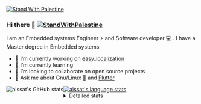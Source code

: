 [![Stand With Palestine](https://raw.githubusercontent.com/TheBSD/StandWithPalestine/main/banner-no-action.svg)](https://thebsd.github.io/StandWithPalestine)
### Hi there 👋   [![StandWithPalestine](https://raw.githubusercontent.com/TheBSD/StandWithPalestine/main/badges/StandWithPalestine.svg)](https://github.com/TheBSD/StandWithPalestine/blob/main/docs/README.md)

I am an Embedded systems Engineer ⚡️ and Software developer 💻 . I have a Master degree in Embedded systems
- 🔭 I’m currently working on [easy_localization](https://pub.dev/packages/easy_localization)
- 🌱 I’m currently learning 
- 👯 I’m looking to collaborate on open source projects
- 💬 Ask me about  Gnu/Linux 🐧 and [Flutter](https://flutter.dev) 

<a href="https://profile-summary-for-github.com/user/aissat">
  <img align="left" height="170px" src="https://github-readme-stats.vercel.app/api?username=aissat&show_icons=true&line_height=27&count_private=true&include_all_commits=true" alt="aissat's GitHub stats"/>
  <img src="https://github-readme-stats.vercel.app/api/top-langs/?username=aissat&hide_langs_below=5&layout=compact" alt="aissat's language stats"/>
</a>

<details>
<summary>Detailed stats</summary>
 

### 🧐 Waka Stats

<!--START_SECTION:waka-->
![Code Time](http://img.shields.io/badge/Code%20Time-6%2C134%20hrs%2024%20mins-blue)

![Profile Views](http://img.shields.io/badge/Profile%20Views-0-blue)

![Lines of code](https://img.shields.io/badge/From%20Hello%20World%20I%27ve%20Written-2.1%20million%20lines%20of%20code-blue)

**🐱 My GitHub Data** 

> 📦 121.5 kB Used in GitHub's Storage 
 > 
> 🏆 192 Contributions in the Year 2024
 > 
> 💼 Opted to Hire
 > 
> 📜 169 Public Repositories 
 > 
> 🔑 27 Private Repositories 
 > 
**I'm a Night 🦉** 

```text
🌞 Morning                593 commits         ██░░░░░░░░░░░░░░░░░░░░░░░   08.08 % 
🌆 Daytime                1229 commits        ████░░░░░░░░░░░░░░░░░░░░░   16.74 % 
🌃 Evening                3058 commits        ██████████░░░░░░░░░░░░░░░   41.65 % 
🌙 Night                  2462 commits        ████████░░░░░░░░░░░░░░░░░   33.53 % 
```
📅 **I'm Most Productive on Thursday** 

```text
Monday                   689 commits         ██░░░░░░░░░░░░░░░░░░░░░░░   09.38 % 
Tuesday                  1112 commits        ████░░░░░░░░░░░░░░░░░░░░░   15.15 % 
Wednesday                877 commits         ███░░░░░░░░░░░░░░░░░░░░░░   11.94 % 
Thursday                 1469 commits        █████░░░░░░░░░░░░░░░░░░░░   20.01 % 
Friday                   1300 commits        ████░░░░░░░░░░░░░░░░░░░░░   17.71 % 
Saturday                 1187 commits        ████░░░░░░░░░░░░░░░░░░░░░   16.17 % 
Sunday                   708 commits         ██░░░░░░░░░░░░░░░░░░░░░░░   09.64 % 
```


📊 **This Week I Spent My Time On** 

```text
🕑︎ Time Zone: Africa/Algiers

💬 Programming Languages: 
Dart                     2 hrs 11 mins       ████████░░░░░░░░░░░░░░░░░   33.58 % 
YAML                     1 hr 27 mins        ██████░░░░░░░░░░░░░░░░░░░   22.34 % 
Git Config               1 hr 25 mins        █████░░░░░░░░░░░░░░░░░░░░   21.98 % 
Markdown                 1 hr 12 mins        █████░░░░░░░░░░░░░░░░░░░░   18.56 % 
JSON                     7 mins              ░░░░░░░░░░░░░░░░░░░░░░░░░   01.99 % 

🔥 Editors: 
VS Code                  6 hrs 30 mins       █████████████████████████   100.00 % 

💻 Operating System: 
Linux                    6 hrs 30 mins       █████████████████████████   100.00 % 
```

**I Mostly Code in Dart** 

```text
Dart                     32 repos            ████████░░░░░░░░░░░░░░░░░   32.00 % 
C++                      9 repos             ██░░░░░░░░░░░░░░░░░░░░░░░   09.00 % 
Dockerfile               4 repos             █░░░░░░░░░░░░░░░░░░░░░░░░   04.00 % 
C#                       4 repos             █░░░░░░░░░░░░░░░░░░░░░░░░   04.00 % 
C                        4 repos             █░░░░░░░░░░░░░░░░░░░░░░░░   04.00 % 
```



**Timeline**

![Lines of Code chart](https://raw.githubusercontent.com/aissat/aissat/master/assets/bar_graph.png)


 Last Updated on 10/08/2024 01:06:06 UTC
<!--END_SECTION:waka-->

</details>
